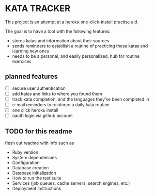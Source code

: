 # KATA TRACKER

This project is an attempt at a heroku one-click-install practise aid.

The goal is to have a tool with the following features:
- stores katas and information about their sources
- sends reminders to establish a routine of practicing these katas and learning new ones
- needs to be a personal, and easily personalized, hub for routine
  exercises

## planned features
- [ ] secure user authentication
- [ ] add katas and links to where you found them 
- [ ] track kata completion, and the languages they've been completed in
- [ ] e-mail reminders to reinforce a daily kata routine
- [ ] one click heroku install
- [ ] oauth login via github account

## TODO for this readme
flesh out readme with info such as
* Ruby version
* System dependencies
* Configuration
* Database creation
* Database initialization
* How to run the test suite
* Services (job queues, cache servers, search engines, etc.)
* Deployment instructions
